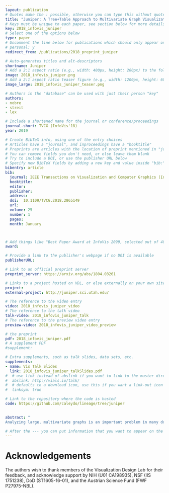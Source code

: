 ```yaml
---
layout: publication
# Quotes make the : possible, otherwise you can type this without quotes
title: "Juniper: A Tree+Table Approach to Multivariate Graph Visualization"
# Keys must be unique to each paper, see section below for more details
key: 2018_infovis_juniper
# Select one of the options below
type: paper 
# Uncomment the line below for publications which should only appear on a personal webpage
# personal: y
redirect_from: /publications/2018_preprint_juniper

# Auto-generates titles and alt-descriptors
shortname: Juniper
# Add a 2:1 aspect ratio (e.g., width: 400px, height: 200px) to the folder /assets/images/publications/
image: 2018_infovis_juniper.png
# Add a 2:1 aspect ratio teaser figure (e.g., width: 1200px, height: 600px) to the folder /assets/images/publications/
image_large: 2018_infovis_juniper_teaser.png

# Authors in the "database" can be used with just their person "key"
authors:
- nobre
- streit
- lex

# Include a shortened name for the journal or conference/proceedings
journal-short: TVCG (InfoVis'18)
year: 2019

# Create BibTeX info, using one of the entry choices
# Articles have a "journal", and inproceedings have a "booktitle"
# Preprints are articles with the location of preprint mentioned in "journal"
# You can remove fields you don't need, or else leave them blank
# Try to include a DOI, or use the publisher URL below
# Specify new BibTeX fields by adding a new key and value inside "bib:"
bibentry: article
bib:
  journal: IEEE Transactions on Visualization and Computer Graphics (InfoVis ’18), early access
  booktitle: 
  editor: 
  publisher:
  address: 
  doi:  10.1109/TVCG.2018.2865149
  url: 
  volume: 25
  number: 1
  pages: 
  month: January



# Add things like "Best Paper Award at InfoVis 2099, selected out of 4000 submissions"
award: 

# Provide a link to the publisher's webpage if no DOI is available
publisherURL: 

# Link to an official preprint server
preprint_server: https://arxiv.org/abs/1804.03261

# Links to a project hosted on VDL, or else externally on your own site
project: 
external-project: http://juniper.sci.utah.edu/

# The reference to the video entry
video: 2018_infovis_juniper_video
# The reference to the talk video
talk-video: 2018_infovis_juniper_talk
# The reference to the preview video entry
preview-video: 2018_infovis_juniper_video_preview

# the preprint
pdf: 2018_infovis_juniper.pdf
# A supplement PDF
#supplement: 

# Extra supplements, such as talk slides, data sets, etc.
supplements:
- name: Vis Talk Slides
  link: 2018_infovis_juniper_talkSlides.pdf
#  # use link instead of abslink if you want to link to the master directory
#  abslink: http://vials.io/talk/
#  # defaults to a download icon, use this if you want a link-out icon
#  linksym: true

# Link to the repository where the code is hosted
code: https://github.com/caleydo/lineage/tree/juniper
 

abstract: "
Analyzing large, multivariate graphs is an important problem in many domains, yet such graphs are challenging to visualize. In this paper, we introduce a novel, scalable, tree+table multivariate graph visualization technique, which makes many tasks related to multivariate graph analysis easier to achieve. The core principle we follow is to selectively query for nodes or subgraphs of interest and visualize these subgraphs as a spanning tree of the graph. The tree is laid out linearly, which enables us to juxtapose the nodes with a table visualization where diverse attributes can be shown. We also use this table as an adjacency matrix, so that the resulting technique is a hybrid node-link/adjacency matrix technique. We implement this concept in Juniper and complement it with a set of interaction techniques that enable analysts to dynamically grow, restructure, and aggregate the tree, as well as change the layout or show paths between nodes. We demonstrate the utility of our tool in usage scenarios for different multivariate networks: a bipartite network of scholars, papers, and citation metrics and a  multitype network of story characters, places, books, etc."

# After the --- you can put information that you want to appear on the website using markdown formatting or HTML. A good example are acknowledgements, extra references, an erratum, etc.
---
```



# Acknowledgements

The authors wish to thank members of the Visualization Design Lab
for their feedback, and acknowledge support by NIH (U01 CA198935),
NSF (IIS 1751238), DoD (ST1605-16-01), and the Austrian Science
Fund (FWF P27975-NBL).
